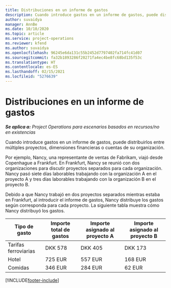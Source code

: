 ```yaml
---
title: Distribuciones en un informe de gastos
description: Cuando introduce gastos en un informe de gastos, puede distribuirlos entre múltiples proyectos, entidades legales o cuentas de su organización.
author: suvaidya
manager: AnnBe
ms.date: 10/10/2020
ms.topic: article
ms.service: project-operations
ms.reviewer: kfend
ms.author: suvaidya
ms.openlocfilehash: 96245e6da131c55b2452d7797402fa714fc41d07
ms.sourcegitcommit: fa32b1893286f20271fa4ec4be8fc68bd135f53c
ms.translationtype: HT
ms.contentlocale: es-ES
ms.lasthandoff: 02/15/2021
ms.locfileid: "5276639"
---
```

# <a name="distributions-on-an-expense-report"></a>Distribuciones en un informe de gastos

_**Se aplica a:** Project Operations para escenarios basados en recursos/no en existencias_

Cuando introduce gastos en un informe de gastos, puede distribuirlos entre múltiples proyectos, dimensiones financieras o cuentas de su organización.

Por ejemplo, Nancy, una representante de ventas de Fabrikam, viajó desde Copenhague a Frankfurt. En Frankfurt, Nancy se reunió con dos organizaciones para discutir proyectos separados para cada organización. Nancy pasó siete días laborables trabajando con la organización A en el proyecto A y tres días laborables trabajando con la organización B en el proyecto B.

Debido a que Nancy trabajó en dos proyectos separados mientras estaba en Frankfurt, al introducir el informe de gastos, Nancy distribuye los gastos según corresponda para cada proyecto. La siguiente tabla muestra cómo Nancy distribuyó los gastos.

| Tipo de gasto | Importe total de gastos | Importe asignado al proyecto A | Importe asignado al proyecto B |
|--------------|----------------------|---------------------------------|---------------------------------|
| Tarifas ferroviarias   | DKK 578              | DKK 405                         | DKK 173                         |
| Hotel        | 725 EUR              | 557 EUR                         | 168 EUR                         |
| Comidas        | 346 EUR              | 284 EUR                         | 62 EUR                          |


[!INCLUDE[footer-include](../includes/footer-banner.md)]